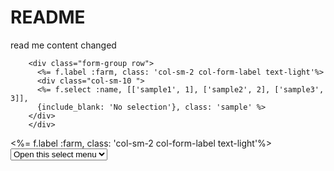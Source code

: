 # README
read me content changed

        <div class="form-group row"> 
          <%= f.label :farm, class: 'col-sm-2 col-form-label text-light'%>
          <div class="col-sm-10 ">
          <%= f.select :name, [['sample1', 1], ['sample2', 2], ['sample3', 3]],
          {include_blank: 'No selection'}, class: 'sample' %>
        </div>
        </div>


  <div class="form-group row"> 
        <%= f.label :farm, class: 'col-sm-2 col-form-label text-light'%>
        <div class="col-sm-10 ">
          <select class="browser-default custom-select">
            <option selected>Open this select menu</option>
            <option value="1">One</option>
            <option value="2">Two</option>
            <option value="3">Three</option>
          </select>
        </div>
  </div>

